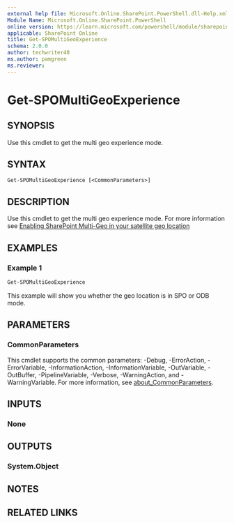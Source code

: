```yaml
---
external help file: Microsoft.Online.SharePoint.PowerShell.dll-Help.xml
Module Name: Microsoft.Online.SharePoint.PowerShell
online version: https://learn.microsoft.com/powershell/module/sharepoint-online/get-spomultigeoexperience
applicable: SharePoint Online
title: Get-SPOMultiGeoExperience
schema: 2.0.0
author: techwriter40
ms.author: pamgreen
ms.reviewer:
---
```


# Get-SPOMultiGeoExperience

## SYNOPSIS

Use this cmdlet to get the multi geo experience mode.

## SYNTAX

```
Get-SPOMultiGeoExperience [<CommonParameters>]
```

## DESCRIPTION

Use this cmdlet to get the multi geo experience mode.  For more information see [Enabling SharePoint Multi-Geo in your satellite geo location](/office365/enterprise/enabling-sp-multigeo-satellite-geolocation)

## EXAMPLES

### Example 1

```powershell
Get-SPOMultiGeoExperience
```

This example will show you whether the geo location is in SPO or ODB mode.

## PARAMETERS

### CommonParameters

This cmdlet supports the common parameters: -Debug, -ErrorAction, -ErrorVariable, -InformationAction, -InformationVariable, -OutVariable, -OutBuffer, -PipelineVariable, -Verbose, -WarningAction, and -WarningVariable. For more information, see [about_CommonParameters](https://go.microsoft.com/fwlink/p/?LinkID=113216).

## INPUTS

### None

## OUTPUTS

### System.Object

## NOTES

## RELATED LINKS
